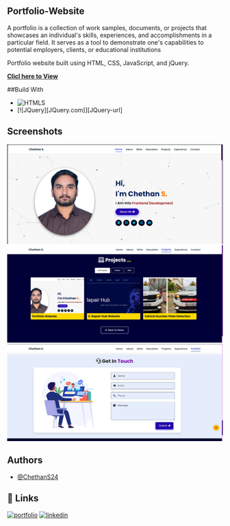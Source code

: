 
## Portfolio-Website

A portfolio is a collection of work samples, documents, or projects that showcases an individual's skills, experiences, and accomplishments in a particular field. It serves as a tool to demonstrate one's capabilities to potential employers, clients, or educational institutions

Portfolio website built using HTML, CSS, JavaScript, and jQuery.

<a href="https://chethansportfolio1.netlify.app" target="_blank">**Clicl here to View** </a>

##Build With

* ![HTMLS](https://img.icons8.com/?size=80id=20909&format=png&color=000000)
* [![JQuery][JQuery.com]][JQuery-url]

## Screenshots

![Screenshot](https://github.com/ChethanS24/portfolio1/blob/main/assets/images/projects/portfolio1.jpg)
![Screenshot1](https://github.com/ChethanS24/portfolio1/blob/main/assets/images/screenshoot.jpg)
![Screenshot2](https://github.com/ChethanS24/portfolio1/blob/main/assets/images/screenshot1.jpg)

## Authors

- [@ChethanS24](https://www.github.com/ChethanS24)

## 🔗 Links
[![portfolio](https://img.shields.io/badge/my_portfolio-000?style=for-the-badge&logo=ko-fi&logoColor=white)](https://github.com/ChethanS24/portfolio1/)
[![linkedin](https://img.shields.io/badge/linkedin-0A66C2?style=for-the-badge&logo=linkedin&logoColor=white)](https://www.linkedin.com/chethan-yes/)

